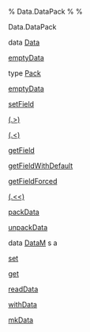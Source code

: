 % Data.DataPack
% 
% 

Data.DataPack

data [Data](Data-DataPack.html#t:Data)

[emptyData](Data-DataPack.html#v:emptyData)

type [Pack](Data-DataPack.html#t:Pack)

[emptyData](Data-DataPack.html#v:emptyData)

[setField](Data-DataPack.html#v:setField)

[(.\>)](Data-DataPack.html#v:.-62-)

[(.\<)](Data-DataPack.html#v:.-60-)

[getField](Data-DataPack.html#v:getField)

[getFieldWithDefault](Data-DataPack.html#v:getFieldWithDefault)

[getFieldForced](Data-DataPack.html#v:getFieldForced)

[(.\<\<)](Data-DataPack.html#v:.-60--60-)

[packData](Data-DataPack.html#v:packData)

[unpackData](Data-DataPack.html#v:unpackData)

data [DataM](Data-DataPack.html#t:DataM) s a

[set](Data-DataPack.html#v:set)

[get](Data-DataPack.html#v:get)

[readData](Data-DataPack.html#v:readData)

[withData](Data-DataPack.html#v:withData)

[mkData](Data-DataPack.html#v:mkData)
